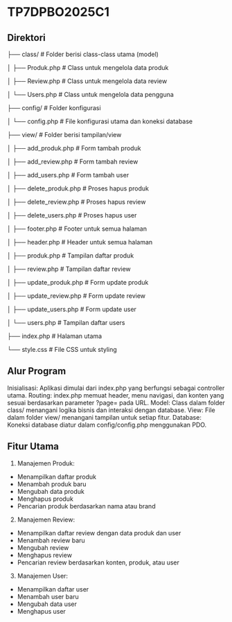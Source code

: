 # TP7DPBO2025C1

## Direktori
├── class/              # Folder berisi class-class utama (model)

│   ├── Produk.php      # Class untuk mengelola data produk

│   ├── Review.php      # Class untuk mengelola data review

│   └── Users.php       # Class untuk mengelola data pengguna

├── config/             # Folder konfigurasi

│   └── config.php      # File konfigurasi utama dan koneksi database

├── view/               # Folder berisi tampilan/view

│   ├── add_produk.php      # Form tambah produk

│   ├── add_review.php      # Form tambah review

│   ├── add_users.php       # Form tambah user

│   ├── delete_produk.php   # Proses hapus produk

│   ├── delete_review.php   # Proses hapus review

│   ├── delete_users.php    # Proses hapus user

│   ├── footer.php          # Footer untuk semua halaman

│   ├── header.php          # Header untuk semua halaman

│   ├── produk.php          # Tampilan daftar produk

│   ├── review.php          # Tampilan daftar review

│   ├── update_produk.php   # Form update produk

│   ├── update_review.php   # Form update review

│   ├── update_users.php    # Form update user

│   └── users.php           # Tampilan daftar users

├── index.php           # Halaman utama

└── style.css           # File CSS untuk styling

## Alur Program
Inisialisasi: Aplikasi dimulai dari index.php yang berfungsi sebagai controller utama.
Routing: index.php memuat header, menu navigasi, dan konten yang sesuai berdasarkan parameter ?page= pada URL.
Model: Class dalam folder class/ menangani logika bisnis dan interaksi dengan database.
View: File dalam folder view/ menangani tampilan untuk setiap fitur.
Database: Koneksi database diatur dalam config/config.php menggunakan PDO.

## Fitur Utama
1. Manajemen Produk:
  - Menampilkan daftar produk
  - Menambah produk baru
  - Mengubah data produk
  - Menghapus produk
  - Pencarian produk berdasarkan nama atau brand

2. Manajemen Review:
  - Menampilkan daftar review dengan data produk dan user
  - Menambah review baru
  - Mengubah review
  - Menghapus review
  - Pencarian review berdasarkan konten, produk, atau user

3. Manajemen User:
  - Menampilkan daftar user
  - Menambah user baru
  - Mengubah data user
  - Menghapus user
